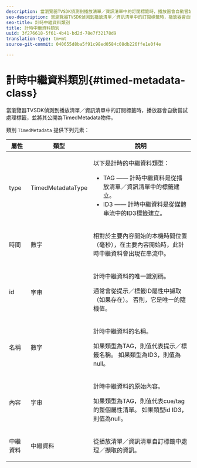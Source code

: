 ```yaml
---
description: 當瀏覽器TVSDK偵測到播放清單／資訊清單中的訂閱標籤時，播放器會自動嘗試處理標籤，並將其公開為TimedMetadata物件。
seo-description: 當瀏覽器TVSDK偵測到播放清單／資訊清單中的訂閱標籤時，播放器會自動嘗試處理標籤，並將其公開為TimedMetadata物件。
seo-title: 計時中繼資料類別
title: 計時中繼資料類別
uuid: 3f276618-5f61-4b41-bd2d-78e7f32178d9
translation-type: tm+mt
source-git-commit: 040655d8ba5f91c98ed0584c08db226ffe1e0f4e

---
```



# 計時中繼資料類別{#timed-metadata-class}

當瀏覽器TVSDK偵測到播放清單／資訊清單中的訂閱標籤時，播放器會自動嘗試處理標籤，並將其公開為TimedMetadata物件。

類別 `TimedMetadata` 提供下列元素：

<table id="table_5827A0626EDC45F68DC3E7644F3EFF69"> 
 <thead> 
  <tr> 
   <th colname="col1" class="entry"> 屬性 </th> 
   <th colname="col02" class="entry"> 類型 </th> 
   <th colname="col2" class="entry"> 說明 </th> 
  </tr>
 </thead>
 <tbody> 
  <tr> 
   <td colname="col1"> <p>type </p> </td> 
   <td colname="col02"> <p><span class="codeph"> TimedMetadataType</span> </p> </td> 
   <td colname="col2"> <p>以下是計時的中繼資料類型： 
     <ul id="ul_E79C375A54C64BF09A927EE8983E98E3"> 
      <li id="li_F1907521CDBE47E282A87AF0A7A1477A">TAG —— 計時中繼資料是從播放清單／資訊清單中的標籤建立。 </li> 
      <li id="li_5B0C0B0F247144709F86E6654A5AB500">ID3 —— 計時中繼資料是從媒體串流中的ID3標籤建立。 </li> 
     </ul> </p> </td> 
  </tr> 
  <tr> 
   <td colname="col1"> <p>時間 </p> </td> 
   <td colname="col02"> <p>數字 </p> </td> 
   <td colname="col2"> <p>相對於主要內容開始的本機時間位置（毫秒），在主要內容開始時，此計時中繼資料會出現在串流中。 </p> </td> 
  </tr> 
  <tr> 
   <td colname="col1"> <p>id </p> </td> 
   <td colname="col02"> <p>字串 </p> </td> 
   <td colname="col2"> <p>計時中繼資料的唯一識別碼。 </p> <p>通常會從提示／標籤ID屬性中擷取（如果存在）。 否則，它是唯一的隨機值。 </p> </td> 
  </tr> 
  <tr> 
   <td colname="col1"> <p>名稱 </p> </td> 
   <td colname="col02"> <p>數字 </p> </td> 
   <td colname="col2"> <p>計時中繼資料的名稱。 </p> <p>如果類型為TAG，則值代表提示／標籤名稱。 如果類型為ID3，則值為null。 </p> </td> 
  </tr> 
  <tr> 
   <td colname="col1"> <p>內容 </p> </td> 
   <td colname="col02"> <p>字串 </p> </td> 
   <td colname="col2"> <p>計時中繼資料的原始內容。 </p> <p>如果類型為TAG，則值代表cue/tag的整個屬性清單。 如果類型id ID3，則值為null。 </p> </td> 
  </tr> 
  <tr> 
   <td colname="col1"> <p>中繼資料 </p> </td> 
   <td colname="col02"> <p><span class="codeph"> 中繼資料</span> </p> </td> 
   <td colname="col2"> <p>從播放清單／資訊清單自訂標籤中處理／擷取的資訊。 </p> </td> 
  </tr> 
 </tbody> 
</table>

